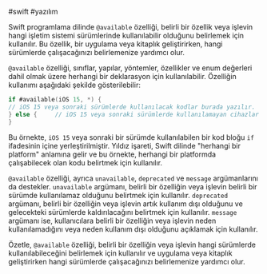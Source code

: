 #swift #yazılım 

Swift programlama dilinde `@available` özelliği, belirli bir özellik veya işlevin hangi işletim sistemi sürümlerinde kullanılabilir olduğunu belirlemek için kullanılır. Bu özellik, bir uygulama veya kitaplık geliştirirken, hangi sürümlerde çalışacağınızı belirlemenize yardımcı olur.

`@available` özelliği, sınıflar, yapılar, yöntemler, özellikler ve enum değerleri dahil olmak üzere herhangi bir deklarasyon için kullanılabilir. Özelliğin kullanımı aşağıdaki şekilde gösterilebilir:

```swift
if #available(iOS 15, *) {     
// iOS 15 veya sonraki sürümlerde kullanılacak kodlar burada yazılır. 
} else {     // iOS 15 veya sonraki sürümlerde kullanılamayan cihazlar için alternatif kodlar burada yazılır. 
}
```

Bu örnekte, `iOS 15` veya sonraki bir sürümde kullanılabilen bir kod bloğu `if` ifadesinin içine yerleştirilmiştir. Yıldız işareti, Swift dilinde "herhangi bir platform" anlamına gelir ve bu örnekte, herhangi bir platformda çalışabilecek olan kodu belirtmek için kullanılır.

`@available` özelliği, ayrıca `unavailable`, `deprecated` ve `message` argümanlarını da destekler. `unavailable` argümanı, belirli bir özelliğin veya işlevin belirli bir sürümde kullanılamaz olduğunu belirtmek için kullanılır. `deprecated` argümanı, belirli bir özelliğin veya işlevin artık kullanım dışı olduğunu ve gelecekteki sürümlerde kaldırılacağını belirtmek için kullanılır. `message` argümanı ise, kullanıcılara belirli bir özelliğin veya işlevin neden kullanılamadığını veya neden kullanım dışı olduğunu açıklamak için kullanılır.

Özetle, `@available` özelliği, belirli bir özelliğin veya işlevin hangi sürümlerde kullanılabileceğini belirlemek için kullanılır ve uygulama veya kitaplık geliştirirken hangi sürümlerde çalışacağınızı belirlemenize yardımcı olur.
